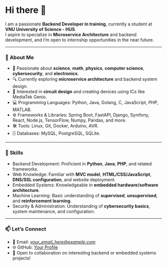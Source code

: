 # Hi there 👋

I am a passionate **Backend Developer in training**, currently a student at **VNU University of Science - HUS**.  
I aspire to specialize in **Microservice Architecture** and backend development, and I’m open to internship opportunities in the near future.

---

### 🚀 **About Me**
- 🔬 Passionate about **science**, **math**, **physics**, **computer science**, **cybersecurity**, and **electronics**.
- 🔍 Currently exploring **microservice architecture** and backend system design.
- 🤖 Interested in **circuit design** and creating devices using ICs like MediaTek Genio.
- 💻 Programming Languages: Python, Java, Golang, C, JavaScript, PHP, MATLAB.
- ⚙️ Frameworks & Libraries: Spring Boot, FastAPI, Django, Symfony, React, Node.js, TensorFlow, Numpy, Pandas, and more.
- 🛠️ Tools: Linux, Git, Docker, Arduino, AVR.
- 🗄️ Databases: MySQL, PostgreSQL, SQLite.

---

### 🌟 **Skills**
- Backend Development: Proficient in **Python**, **Java**, **PHP**, and related frameworks.
- Web Knowledge: Familiar with **MVC model**, **HTML/CSS/JavaScript**, **DNS/SSL configuration**, and website deployment.
- Embedded Systems: Knowledgeable in **embedded hardware/software architecture**.
- Machine Learning: Basic understanding of **supervised**, **unsupervised**, and **reinforcement learning**.
- Security & Administration: Understanding of **cybersecurity basics**, system maintenance, and configuration.

---

### 📫 **Let’s Connect**
- 📧 Email: *your_email_here@example.com*
- 🌐 GitHub: [Your Profile](https://github.com/your_username)
- 💼 Open to collaboration on interesting backend or embedded systems projects!
